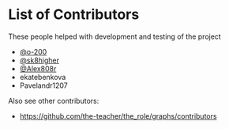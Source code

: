 # List of Contributors

These people helped with development and testing of the project

- [@o-200](https://github.com/o-200)
- [@sk8higher](https://github.com/sk8higher)
- [@Alex808r](https://github.com/Alex808r)
- ekatebenkova
- Pavelandr1207

Also see other contributors:

- https://github.com/the-teacher/the_role/graphs/contributors
